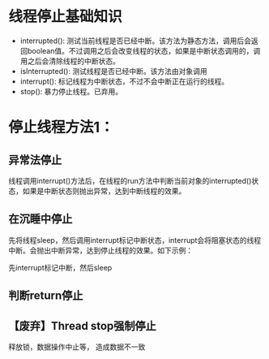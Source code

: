 # 线程停止基础知识  
- interrupted(): 测试当前线程是否已经中断。该方法为静态方法，调用后会返回boolean值。不过调用之后会改变线程的状态，如果是中断状态调用的，调用之后会清除线程的中断状态。
- isInterrupted(): 测试线程是否已经中断。该方法由对象调用
- interrupt(): 标记线程为中断状态，不过不会中断正在运行的线程。
- stop(): 暴力停止线程。已弃用。

# 停止线程方法1：
## 异常法停止
线程调用interrupt()方法后，在线程的run方法中判断当前对象的interrupted()状态，如果是中断状态则抛出异常，达到中断线程的效果。


## 在沉睡中停止
先将线程sleep，然后调用interrupt标记中断状态，interrupt会将阻塞状态的线程中断。会抛出中断异常，达到停止线程的效果。如下示例：

先interrupt标记中断，然后sleep

## 判断return停止

## 【废弃】Thread stop强制停止
释放锁，数据操作中止等， 造成数据不一致


